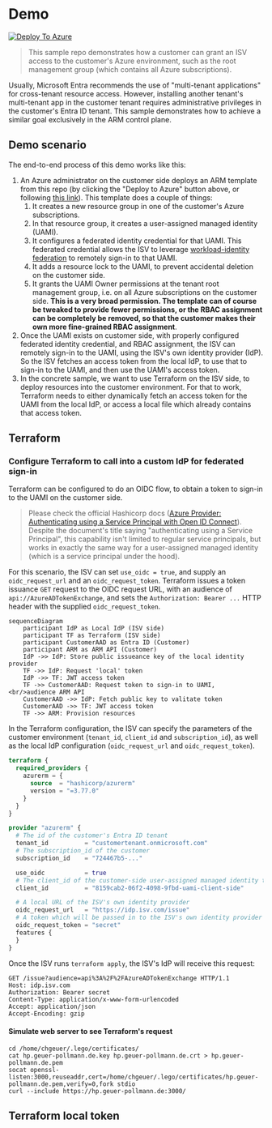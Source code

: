 # Demo

[![Deploy To Azure](https://aka.ms/deploytoazurebutton)](https://portal.azure.com/#create/Microsoft.Template/uri/https%3A%2F%2Fraw.githubusercontent.com%2Fchgeuer%2Fisv_federated_cross_tenant_access%2Fmain%2Fsetup%2Fmain.json)

> This sample repo demonstrates how a customer can grant an ISV access to the customer's Azure environment, such as the root management group (which contains all Azure subscriptions).

Usually, Microsoft Entra recommends the use of "multi-tenant applications" for cross-tenant resource access. However, installing another tenant's multi-tenant app in the customer tenant requires administrative privileges in the customer's Entra ID tenant. This sample demonstrates how to achieve a similar goal exclusively in the ARM control plane. 

## Demo scenario

The end-to-end process of this demo works like this:

1. An Azure administrator on the customer side deploys an ARM template from this repo (by clicking the "Deploy to Azure" button above, or following [this link](ttps://portal.azure.com/#create/Microsoft.Template/uri/https%3A%2F%2Fraw.githubusercontent.com%2Fchgeuer%2Fisv_federated_cross_tenant_access%2Fmain%2Fsetup%2Fmain.json)). This template does a couple of things: 
   1. It creates a new resource group in one of the customer's Azure subscriptions.
   2. In that resource group, it creates a user-assigned managed identity (UAMI).
   3. It configures a federated identity credential for that UAMI. This federated credential allows the ISV to leverage [workload-identity federation](https://learn.microsoft.com/en-us/entra/workload-id/workload-identity-federation) to remotely sign-in to that UAMI.
   4. It adds a resource lock to the UAMI, to prevent accidental deletion on the customer side.
   5. It grants the UAMI Owner permissions at the tenant root management group, i.e. on all Azure subscriptions on the customer side. **This is a very broad permission. The template can of course be tweaked to provide fewer permissions, or the RBAC assignment can be completely be removed, so that the customer makes their own more fine-grained RBAC assignment**.
2. Once the UAMI exists on customer side, with properly configured federated identity credential, and RBAC assignment, the ISV can remotely sign-in to the UAMI, using the ISV's own identity provider (IdP). So the ISV fetches an access token from the local IdP, to use that to sign-in to the UAMI, and then use the UAMI's access token.
3. In the concrete sample, we want to use Terraform on the ISV side, to deploy resources into the customer environment. For that to work, Terraform needs to either dynamically fetch an access token for the UAMI from the local IdP, or access a local file which already contains that access token.

## Terraform

### Configure Terraform to call into a custom IdP for federated sign-in

Terraform can be configured to do an OIDC flow, to obtain a token to sign-in to the UAMI on the customer side.

> Please check the official Hashicorp docs ([Azure Provider: Authenticating using a Service Principal with Open ID Connect](https://registry.terraform.io/providers/hashicorp/azurerm/latest/docs/guides/service_principal_oidc)). Despite the document's title saying "authenticating using a Service Principal", this capability isn't limited to regular service principals, but works in exactly the same way for a user-assigned managed identity (which is a service principal under the hood).

For this scenario, the ISV can set `use_oidc = true`, and supply an `oidc_request_url` and an `oidc_request_token`. Terraform issues a token issuance `GET` request to the OIDC request URL, with an audience of `api://AzureADTokenExchange`, and sets the `Authorization: Bearer ...` HTTP header with the supplied `oidc_request_token`.

```mermaid
sequenceDiagram
	participant IdP as Local IdP (ISV side)
	participant TF as Terraform (ISV side)
	participant CustomerAAD as Entra ID (Customer)
	participant ARM as ARM API (Customer)
	IdP ->> IdP: Store public issueance key of the local identity provider
    TF ->> IdP: Request 'local' token
    IdP ->> TF: JWT access token
    TF ->> CustomerAAD: Request token to sign-in to UAMI, <br/>audience ARM API
    CustomerAAD ->> IdP: Fetch public key to valitate token
    CustomerAAD ->> TF: JWT access token
    TF ->> ARM: Provision resources
```



In the Terraform configuration, the ISV can specify the parameters of the customer environment (`tenant_id`, `client_id` and `subscription_id`), as well as the local IdP configuration (`oidc_request_url` and `oidc_request_token`).

```terraform
terraform {
  required_providers {
    azurerm = {
      source  = "hashicorp/azurerm"
      version = "=3.77.0"
    }
  }
}

provider "azurerm" {
  # The id of the customer's Entra ID tenant
  tenant_id          = "customertenant.onmicrosoft.com"
  # The subscription_id of the customer
  subscription_id    = "724467b5-..."

  use_oidc           = true
  # The client_id of the customer-side user-assigned managed identity to sign-in to
  client_id          = "8159cab2-06f2-4098-9fbd-uami-client-side"

  # A local URL of the ISV's own identity provider
  oidc_request_url   = "https://idp.isv.com/issue"
  # A token which will be passed in to the ISV's own identity provider
  oidc_request_token = "secret"
  features {
  }
}
```

Once the ISV runs `terraform apply`, the ISV's IdP will receive this request:

```http
GET /issue?audience=api%3A%2F%2FAzureADTokenExchange HTTP/1.1
Host: idp.isv.com
Authorization: Bearer secret
Content-Type: application/x-www-form-urlencoded
Accept: application/json
Accept-Encoding: gzip

```

#### Simulate web server to see Terraform's request

```shell
cd /home/chgeuer/.lego/certificates/
cat hp.geuer-pollmann.de.key hp.geuer-pollmann.de.crt > hp.geuer-pollmann.de.pem
socat openssl-listen:3000,reuseaddr,cert=/home/chgeuer/.lego/certificates/hp.geuer-pollmann.de.pem,verify=0,fork stdio
curl --include https://hp.geuer-pollmann.de:3000/
```

## Terraform local token



